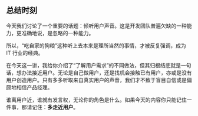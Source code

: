 ## 总结时刻
今天我们讨论了一个重要的话题：倾听用户声音。这是开发团队普遍欠缺的一种能力，更准确地说，是忽略的一种能力。

所以，“吃自家的狗粮”这种听上去本来是理所当然的事情，才被反复强调，成为 IT 行业的经典。

在今天这一讲，我给你介绍了“了解用户需求”的不同做法，但其归根结底就是一句话，想办法接近用户。无论是自己做用户，还是找机会接触已有用户，亦或是没有用户创造用户。只有多多听取来自真实用户的声音，我们才不致于盲目自信或是偏颇地相信产品经理。

谁离用户近，谁就有发言权，无论你的角色是什么。如果今天的内容你只能记住一件事，那请记住：**多走近用户**。

